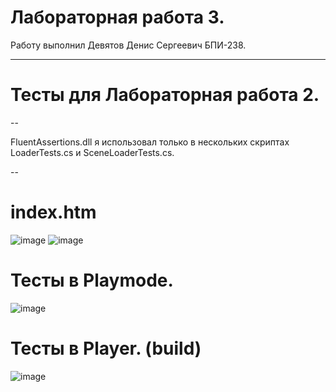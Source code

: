 # Лабораторная работа 3. 

Работу выполнил Девятов Денис Сергеевич БПИ-238.

---

# Тесты для Лабораторная работа 2.

--

FluentAssertions.dll я использовал только в нескольких скриптах LoaderTests.cs и SceneLoaderTests.cs.

--

# index.htm
![image](https://github.com/user-attachments/assets/99c3b365-eaee-4370-9440-b1a6f7e907d7)
![image](https://github.com/user-attachments/assets/014327b2-7ffd-4101-918a-929274caac6d)

# Тесты в Playmode.
![image](https://github.com/user-attachments/assets/d6abe621-0bb7-4639-905f-439f46d57dda)

# Тесты в Player. (build)
![image](https://github.com/user-attachments/assets/46b329d8-f852-45fd-9f49-478acb75e240)


